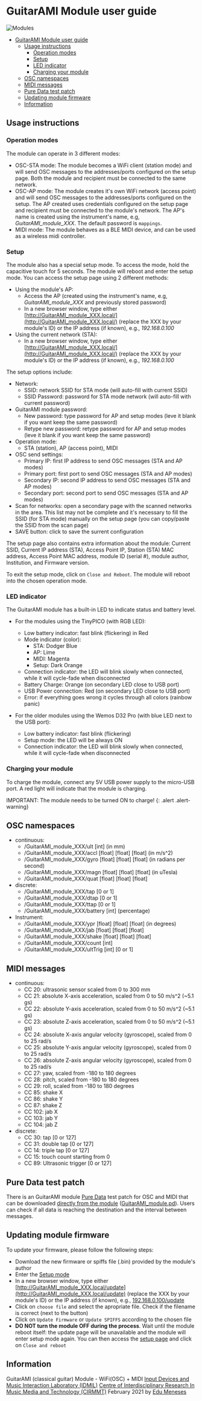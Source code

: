 # GuitarAMI Module user guide

![Modules](./images_module/modules.jpg "Modules")

- [GuitarAMI Module user guide](#guitarami-module-user-guide)
  - [Usage instructions](#usage-instructions)
    - [Operation modes](#operation-modes)
    - [Setup](#setup)
    - [LED indicator](#led-indicator)
    - [Charging your module](#charging-your-module)
  - [OSC namespaces](#osc-namespaces)
  - [MIDI messages](#midi-messages)
  - [Pure Data test patch](#pure-data-test-patch)
  - [Updating module firmware](#updating-module-firmware)
  - [Information](#information)

## Usage instructions

### Operation modes

The module can operate in 3 different modes:

- OSC-STA mode: The module becomes a WiFi client (station mode) and will send OSC messages to the addresses/ports configured on the setup page. Both the module and recipient must be connected to the same network.
- OSC-AP mode: The module creates it's own WiFi network (access point) and will send OSC messages to the addresses/ports configured on the setup. The AP created uses credentials configured on the setup page and recipient must be connected to the module's network. The AP's name is created using the instrument's name, e.g, *GuitarAMI_module_XXX*. The default password is `mappings`.
- MIDI mode: The module behaves as a BLE MIDI device, and can be used as a wireless midi controller.

### Setup

The module also has a special setup mode. To access the mode, hold the capacitive touch for 5 seconds. The module will reboot and enter the setup mode. You can access the setup page using 2 different methods:

- Using the module's AP:
  - Access the AP (created using the instrument's name, e.g, *GuitarAMI_module_XXX* and previously stored password)
  - In a new browser window, type either [http://GuitarAMI_module_XXX.local/](http://GuitarAMI_module_XXX.local/) (replace the XXX by your module's ID) or the IP address (if known), e.g., *192.168.0.100*
- Using the current network (STA):
  - In a new browser window, type either [http://GuitarAMI_module_XXX.local/](http://GuitarAMI_module_XXX.local/) (replace the XXX by your module's ID) or the IP address (if known), e.g., *192.168.0.100*

The setup options include:

- Network:
  - SSID: network SSID for STA mode (will auto-fill with current SSID)
  - SSID Password: password for STA mode network (will auto-fill with current password)
- GuitarAMI module password:
  - New password: type password for AP and setup modes (leve it blank if you want keep the same password)
  - Retype new password: retype password for AP and setup modes (leve it blank if you want keep the same password)
- Operation mode:
  - STA (station), AP (access point), MIDI
- OSC send settings:
  - Primary IP: first IP address to send OSC messages (STA and AP modes)
  - Primary port: first port to send OSC messages (STA and AP modes)
  - Secondary IP: second IP address to send OSC messages (STA and AP modes)
  - Secondary port: second port to send OSC messages (STA and AP modes)
- Scan for networks: open a secondary page with the scanned networks in the area. This list may not be complete and it's necessary to fill the SSID (for STA mode) manually on the setup page (you can copy/paste the SSID from the scan page)
- SAVE button: click to save the surrent configuration

The setup page also contains extra information about the module: Current SSID, Current IP address (STA), Access Point IP, Station (STA) MAC address, Access Point MAC address, module ID (serial #), module author, Institution, and Firmware version.

To exit the setup mode, click on `Close and Reboot`. The module will reboot into the chosen operation mode.

### LED indicator

The GuitarAMI module has a built-in LED to indicate status and battery level.

- For the modules using the TinyPICO (with RGB LED):
  - Low battery indicator: fast blink (flickering) in Red
  - Mode indicator (color):
    - STA: Dodger Blue
    - AP: Lime
    - MIDI: Magenta
    - Setup: Dark Orange
  - Connection indicator: the LED will blink slowly when connected, while it will cycle-fade when disconnected
  - Battery Charge: Orange (on secondary LED close to USB port)
  - USB Power connection: Red (on secondary LED close to USB port)
  - Error: if everything goes wrong it cycles through all colors (rainbow panic)

- For the older modules using the Wemos D32 Pro (with blue LED next to the USB port):
  - Low battery indicator: fast blink (flickering)
  - Setup mode: the LED will be always ON
  - Connection indicator: the LED will blink slowly when connected, while it will cycle-fade when disconnected

### Charging your module

To charge the module, connect any 5V USB power supply to the micro-USB port. A red light will indicate that the module is charging.

IMPORTANT: The module needs to be turned ON to charge!
{: .alert .alert-warning}

## OSC namespaces

- continuous:
  - /GuitarAMI_module_XXX/ult [int] (in mm)
  - /GuitarAMI_module_XXX/accl [float] [float] [float] (in m/s^2)
  - /GuitarAMI_module_XXX/gyro [float] [float] [float] (in radians per second)
  - /GuitarAMI_module_XXX/magn [float] [float] [float] (in uTesla)
  - /GuitarAMI_module_XXX/quat [float] [float] [float]
- discrete:
  - /GuitarAMI_module_XXX/tap [0 or 1]
  - /GuitarAMI_module_XXX/dtap [0 or 1]
  - /GuitarAMI_module_XXX/ttap [0 or 1]
  - /GuitarAMI_module_XXX/battery [int] (percentage)
- Instrument:
  - /GuitarAMI_module_XXX/ypr [float] [float] [float] (in degrees)
  - /GuitarAMI_module_XXX/jab [float] [float] [float]
  - /GuitarAMI_module_XXX/shake [float] [float] [float]
  - /GuitarAMI_module_XXX/count [int]
  - /GuitarAMI_module_XXX/ultTrig [int] [0 or 1]

## MIDI messages

- continuous:
  - CC 20: ultrasonic sensor scaled from 0 to 300 mm
  - CC 21: absolute X-axis acceleration, scaled from 0 to 50 m/s^2 (~5.1 gs)
  - CC 22: absolute Y-axis acceleration, scaled from 0 to 50 m/s^2 (~5.1 gs)
  - CC 23: absolute Z-axis acceleration, scaled from 0 to 50 m/s^2 (~5.1 gs)
  - CC 24: absolute X-axis angular velocity (gyroscope), scaled from 0 to 25 rad/s
  - CC 25: absolute Y-axis angular velocity (gyroscope), scaled from 0 to 25 rad/s
  - CC 26: absolute Z-axis angular velocity (gyroscope), scaled from 0 to 25 rad/s
  - CC 27: yaw, scaled from -180 to 180 degrees
  - CC 28: pitch, scaled from -180 to 180 degrees
  - CC 29: roll, scaled from -180 to 180 degrees
  - CC 85: shake X
  - CC 86: shake Y
  - CC 87: shake Z
  - CC 102: jab X
  - CC 103: jab Y
  - CC 104: jab Z
- discrete:
  - CC 30: tap [0 or 127]
  - CC 31: double tap [0 or 127]
  - CC 14: triple tap [0 or 127]
  - CC 15: touch count starting from 0
  - CC 89: Ultrasonic trigger [0 or 127]

## Pure Data test patch

There is an GuitarAMI module [Pure Data](http://puredata.info/) test patch for OSC and MIDI that can be downloaded [directly from the module](/GuitarAMI_module.pd) ([GuitarAMI_module.pd](/GuitarAMI_module.pd)). Users can check if all data is reaching the destination and the interval between messages.

## Updating module firmware

To update your firmware, please follow the following steps:
  
- Download the new firmware or spiffs file (.bin) provided by the module's author
- Enter the [Setup mode](#setup)
- In a new browser window, type either [http://GuitarAMI_module_XXX.local/update](http://GuitarAMI_module_XXX.local/update) (replace the XXX by your module's ID) or the IP address (if known), e.g., [192.168.0.100/update](192.168.0.100/update)
- Click on `choose file` and select the apropriate file. Check if the filename is correct (next to the button)
- Click on `Update Firmware` or `Update SPIFFS` according to the chosen file
- **DO NOT turn the module OFF during the process**. Wait until the module reboot itself: the update page will be unavailable and the module will enter setup mode again. You can then access the [setup page](#setup) and click on `Close and reboot`

## Information

GuitarAMI (classical guitar) Module - WiFi(OSC) + MIDI
[Input Devices and Music Interaction Laboratory (IDMIL)](http://www.idmil.org/)
[Centre of Interdisciplinary Research In Music Media and Technology (CIRMMT)](http://www.cirmmt.org/)
February 2021 by [Edu Meneses](http://www.edumeneses.com/)
